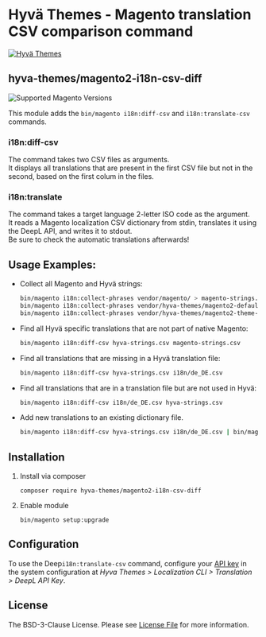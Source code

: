 # Hyvä Themes - Magento translation CSV comparison command 

[![Hyvä Themes](https://repository-images.githubusercontent.com/300568807/f00eb480-55b1-11eb-93d2-074c3edd2d07)](https://hyva.io/)

## hyva-themes/magento2-i18n-csv-diff

![Supported Magento Versions][ico-compatibility]

This module adds the `bin/magento i18n:diff-csv` and `i18n:translate-csv` commands.

### i18n:diff-csv

The command takes two CSV files as arguments.    
It displays all translations that are present in the first CSV file but not in the second, based on the first colum in the files.

### i18n:translate

The command takes a target language 2-letter ISO code as the argument.  
It reads a Magento localization CSV dictionary from stdin, translates it using the DeepL API, and writes it to stdout.  
Be sure to check the automatic translations afterwards! 

## Usage Examples:

* Collect all Magento and Hyvä strings:
    ```sh
    bin/magento i18n:collect-phrases vendor/magento/ > magento-strings.csv
    bin/magento i18n:collect-phrases vendor/hyva-themes/magento2-default-theme/ > hyva-strings.csv
    bin/magento i18n:collect-phrases vendor/hyva-themes/magento2-theme-module/ >> hyva-strings.csv
    ```
* Find all Hyvä specific translations that are not part of native Magento:
    ```sh
    bin/magento i18n:diff-csv hyva-strings.csv magento-strings.csv
    ```

* Find all translations that are missing in a Hyvä translation file:
    ```sh
    bin/magento i18n:diff-csv hyva-strings.csv i18n/de_DE.csv
    ```
* Find all translations that are in a translation file but are not used in Hyvä:
    ```sh
    bin/magento i18n:diff-csv i18n/de_DE.csv hyva-strings.csv
    ```
* Add new translations to an existing dictionary file.
    ```sh
    bin/magento i18n:diff-csv hyva-strings.csv i18n/de_DE.csv | bin/magento i18n:translate-csv DE >> i18n/de_DE.csv
    ```

## Installation
  
1. Install via composer
    ```
    composer require hyva-themes/magento2-i18n-csv-diff
    ```
2. Enable module
    ```
    bin/magento setup:upgrade
    ```

## Configuration
  
To use the Deep`i18n:translate-csv` command, configure your [API key](https://www.deepl.com/pro-api?cta=header-pro-api/) in the system configuration at *Hyva Themes > Localization CLI > Translation > DeepL API Key*. 

## License

The BSD-3-Clause License. Please see [License File](LICENSE.txt) for more information.

[ico-compatibility]: https://img.shields.io/badge/magento-%202.3%20|%202.4-brightgreen.svg?logo=magento&longCache=true&style=flat-square
